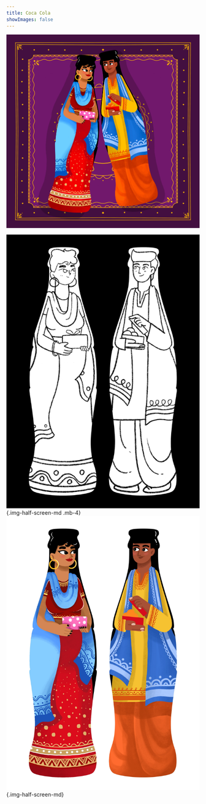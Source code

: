 ```yaml
---
title: Coca Cola
showImages: false
---
```


![Coca cola finished](01-coke-finished.jpg?cropResize=1296,3000)

![Coca cola uncolored](02-coke-bottles-indiefolio-uncolored.jpg?cropResize=700,3000) {.img-half-screen-md .mb-4}
![Coca cola colored](03-coke-bottles-indiefolio-colored.jpg?cropResize=700,3000) {.img-half-screen-md}

<!-- @TODO add video -->
